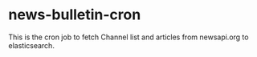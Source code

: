 # news-bulletin-cron
This is the cron job to fetch Channel list and articles from newsapi.org to elasticsearch.
